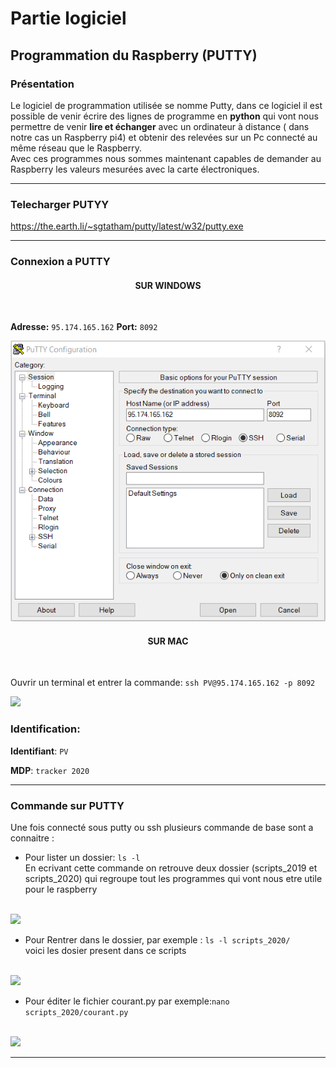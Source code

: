 # Partie logiciel

## Programmation du Raspberry (PUTTY)

### Présentation

Le logiciel de programmation utilisée se nomme Putty, dans ce logiciel il est possible de venir écrire des lignes de programme en **python** qui vont nous permettre  de venir **lire et échanger** avec un ordinateur à distance ( dans notre cas un Raspberry pi4) et obtenir des relevées sur un Pc connecté au même réseau que le Raspberry.
<br>
Avec ces programmes nous sommes maintenant capables de demander au Raspberry les valeurs mesurées avec la carte électroniques. 

-------------

### Telecharger PUTYY

https://the.earth.li/~sgtatham/putty/latest/w32/putty.exe

-------------

### Connexion a PUTTY
 
<h4 align="center">SUR WINDOWS</h4>
<br>

**Adresse:** ``95.174.165.162`` 
**Port:** ``8092`` <br>

<img src="./pic/PUTTY.PNG">




<h4 align="center">SUR MAC</h4>
<br>

Ouvrir un terminal et entrer la commande:
``ssh PV@95.174.165.162 -p 8092``

<img src="https://github.com/pt-tracker-gim/trackeurSolaire/blob/master/docs/source/pic/terminal_code.png">



### Identification:

**Identifiant**: ``PV`` 

**MDP**: ``tracker 2020``

-------------
### Commande sur PUTTY

Une fois connecté sous putty ou ssh plusieurs commande de base sont a connaitre :

* Pour lister un dossier: ``ls -l`` <br>
En ecrivant cette commande on retrouve deux dossier (scripts_2019 et scripts_2020) qui regroupe tout les programmes qui vont nous etre utile pour le raspberry 
<br>
<img src="https://github.com/pt-tracker-gim/trackeurSolaire/blob/master/docs/source/pic/partie_logiciel/ouvrir.png">
<br>

* Pour Rentrer dans le dossier, par exemple : ``ls -l scripts_2020/`` <br>
 voici les dosier present dans ce scripts
<br>
<img src="https://github.com/pt-tracker-gim/trackeurSolaire/blob/master/docs/source/pic/partie_logiciel/lister.png">
<br>

* Pour éditer le fichier courant.py par exemple:``nano scripts_2020/courant.py``
<br>
<img src="https://github.com/pt-tracker-gim/trackeurSolaire/blob/master/docs/source/pic/partie_logiciel/Script_tension.PNG">

-------------



